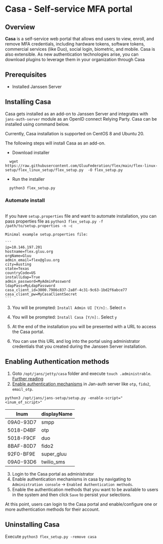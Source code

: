 # Casa - Self-service MFA portal
## Overview

**Casa** is a self-service web portal that allows end users to view, enroll, and remove MFA credentials, including hardware tokens, software tokens, commercial services (like Duo), social login, biometric, and mobile.  Casa is also extensible. As new authentication technologies arise, you can download plugins to leverage them in your organization through Casa

## Prerequisites
- Installed Janssen Server  

## Installing Casa
Casa gets installed as an add-on to Janssen Server and integrates with `jans-auth-server` module as an OpenID connect Relying Party.
Casa can be installed using command below.  

Currently, Casa installation is supported on CentOS 8 and Ubuntu 20.

The following steps will install Casa as an add-on. 

  - Download installer 
  ```
    wget https://raw.githubusercontent.com/GluuFederation/flex/main/flex-linux-setup/flex_linux_setup/flex_setup.py  -O flex_setup.py
  ```
  - Run the installer
  ```
    python3 flex_setup.py
  ```
### Automate install

<br/>If you have `setup.properties` file and want to automate installation, you can pass properties file as
    ```
    python3 flex_setup.py -f /path/to/setup.properties -n -c
    ```

    Minimal example setup.properties file:

    ```
    ip=10.146.197.201
    hostname=flex.gluu.org
    orgName=Gluu
    admin_email=flex@gluu.org
    city=Austing
    state=Texas
    countryCode=US
    installLdap=True
    admin_password=MyAdminPassword
    ldapPass=MyLdapPassword
    casa_client_id=3000.7986c837-2a8f-4c31-9c63-1bd2f6abce77
    casa_client_pw=MyCasaClientSecret
    ```
3. You will be prompted: 
`Install Admin UI [Y/n]:`. Select `n`

4. You will be prompted: 
`Install Casa [Y/n]:`. Select `y`

5. At the end of the installation you will be presented with a URL to access the Casa portal. 
6. You can use this URL and log into the portal using administrator credentials that you created during the Janssen Server installation. 

## Enabling Authentication methods

1. Goto `/opt/jans/jetty/casa` folder and execute `touch .administrable`. [Further reading]()
2. [Enable authentication mechanisms](https://github.com/maduvena/jans-docs/wiki/Enabling-an-authentication-mechanism-(or-custom-script)) in Jan-auth server like `otp`, `fido2`, `email_otp`.
```
python3 /opt/jans/jans-setup/setup.py -enable-script="<inum_of_script>"
```
| Inum | displayName |
|---|---|
| 09A0-93D7 | smpp  |
| 5018-D4BF | otp |
| 5018-F9CF | duo |
| 8BAF-80D7 | fido2 |
| 92F0-BF9E | super_gluu |
| 09A0-93D6 | twilio_sms |

3. Login to the Casa portal as administrator 
4. Enable authentication mechanisms in casa by navigating to `Administration console` -> `Enabled Authentication methods`. 
5. Enable the authentication methods that you want to be available to users in the system and then click `Save` to persist your selections.

At this point, users can login to the Casa portal and enable/configure one or more authentication methods for their account.

## Uninstalling Casa
Execute `python3 flex_setup.py -remove casa`

